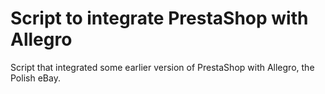 Script to integrate PrestaShop with Allegro
===========================================

Script that integrated some earlier version of PrestaShop with Allegro, the Polish eBay.